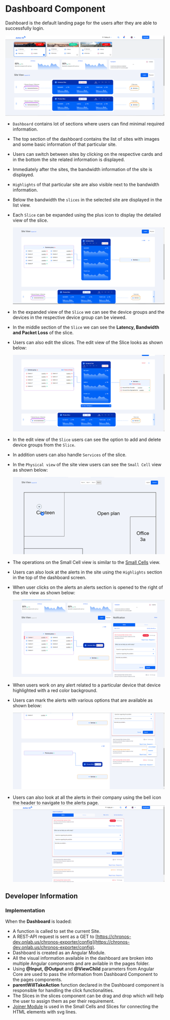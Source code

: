 # Dashboard Component

Dashboard is the default landing page for the users after they are able to successfully login.

![Default Dashoard](images/dashboard.png)

- `Dashboard` contains lot of sections where users can find minimal required information.
- The top section of the dashboard contains the list of sites with images and some basic information of that particular site.
- Users can switch between sites by clicking on the respective cards and in the bottom the site related information is displayed.
- Immediately after the sites, the bandwidth information of the site is displayed.
- `Highlights` of that particular site are also visible next to the bandwidth information.
- Below the bandwidth the `slices` in the selected site are displayed in the list view.
- Each `Slice` can be expanded using the plus icon to display the detailed view of the slice.

  ![Slice expand view](images/dashboard-expand-view.png)

- In the expanded view of the `Slice` we can see the device groups and the devices in the respective device group can be viewed.
- In the middle section of the `Slice` we can see the **Latency, Bandwidth and Packet Loss** of the slice.
- Users can also edit the slices. The edit view of the Slice looks as shown below:

  ![Slice edit view](images/dashboard-edit-view.png)

- In the edit view of the `Slice` users can see the option to add and delete device groups from the `Slice`.
- In addition users can also handle `Services` of the slice.
- In the `Physical view` of the site view users can see the `Small Cell` view as shown below:

  ![Small Cell View](images/dashboard-physical-view.png)

- The operations on the Small Cell view is similar to the [Small Cells](/src/app/Modules/settings/small-cell/small-cell.component.md) view.
- Users can also look at the alerts in the site using the `Highlights` section in the top of the dashboard screen.
- When user clicks on the alerts an alerts section is opened to the right of the site view as shown below:

  ![Alerts Section](images/dashboard-alerts-view.png)

- When users work on any alert related to a particular device that device highlighted with a red color background.
- Users can mark the alerts with various options that are available as shown below:

  ![Alerts Response type](images/dashboard-alert-response-types.png)

- Users can also look at all the alerts in their company using the bell icon the header to navigate to the alerts page.
  ![Alerts Detailed Section](images/detailed-alert-screen.png)

## Developer Information

### Implementation

When the **Dashboard** is loaded:

- A function is called to set the current Site.
- A REST-API request is sent as a GET to [https://chronos-dev.onlab.us/chronos-exporter/config](https://chronos-dev.onlab.us/chronos-exporter/config).
- Dashboard is created as an Angular Module.
- All the visual information available in the dashboard are broken into multiple Angular components and are avilable in the pages folder.
- Using **@Input, @Output** and **@ViewChild** parameters from Angular Core are used to pass the information from Dashboard Component to the pages components.
- **parentWillTakeAction** function declared in the Dashboard component is responsible for handling the click functionalities.
- The Slices in the slices component can be drag and drop which will help the user to assign them as per their requirement.
- [Joiner Module](/src/app/Modules/joiner/joiner.component.md) is used in the Small Cells and Slices for connecting the HTML elements with svg lines.

